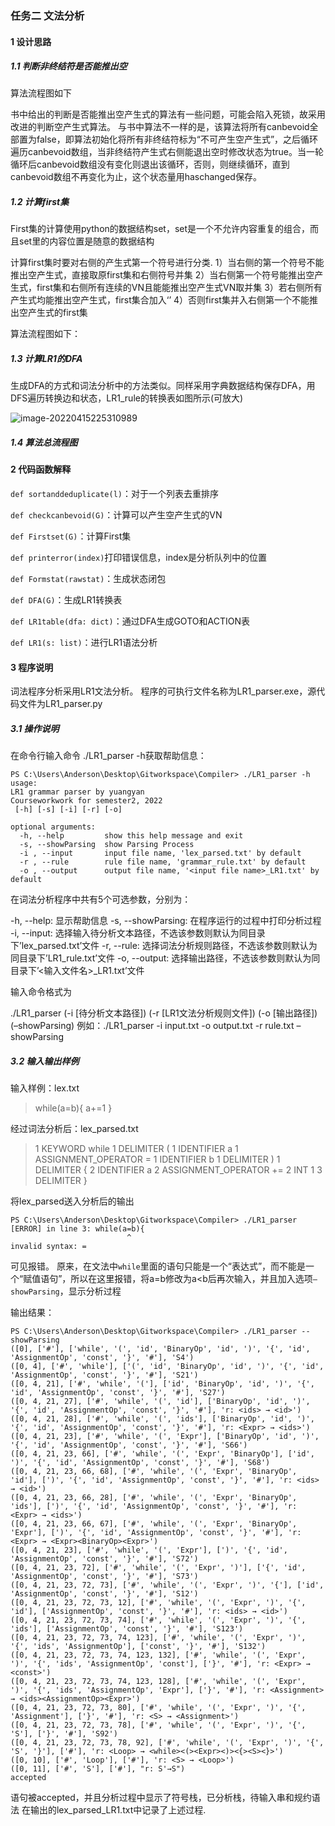 ### 任务二 文法分析

#### 1 设计思路

##### 1.1 判断非终结符是否能推出空

算法流程图如下























































书中给出的判断是否能推出空产生式的算法有一些问题，可能会陷入死锁，故采用改进的判断空产生式算法。
与书中算法不一样的是，该算法将所有canbevoid全部置为false，即算法初始化将所有非终结符标为“不可产生空产生式”，之后循环遍历canbevoid数组，当非终结符产生式右侧能退出空时修改状态为true。当一轮循环后canbevoid数组没有变化则退出该循环，否则，则继续循环，直到canbevoid数组不再变化为止，这个状态量用haschanged保存。

##### 1.2 计算first集

First集的计算使用python的数据结构set，set是一个不允许内容重复的组合，而且set里的内容位置是随意的数据结构

计算first集时要对右侧的产生式第一个符号进行分类.
1）当右侧的第一个符号不能推出空产生式，直接取原first集和右侧符号并集
2）当右侧第一个符号能推出空产生式，first集和右侧所有连续的VN且能能推出空产生式VN取并集
3）若右侧所有产生式均能推出空产生式，first集合加入‘’
4）否则first集并入右侧第一个不能推出空产生式的first集

算法流程图如下：













































































































##### 1.3 计算LR1的DFA

生成DFA的方式和词法分析中的方法类似。同样采用字典数据结构保存DFA，用DFS遍历转换边和状态，LR1_rule的转换表如图所示(可放大)

![image-20220415225310989](C:\Users\Anderson\AppData\Roaming\Typora\typora-user-images\image-20220415225310989.png)

##### 1.4 算法总流程图

































#### 2 代码函数解释

`def sortanddeduplicate(l)`：对于一个列表去重排序

`def checkcanbevoid(G)`：计算可以产生空产生式的VN

`def Firstset(G)`：计算First集

`def printerror(index)`打印错误信息，index是分析队列中的位置

`def Formstat(rawstat)`：生成状态闭包

`def DFA(G)`：生成LR1转换表

`def LR1table(dfa: dict)`：通过DFA生成GOTO和ACTION表

`def LR1(s: list)`：进行LR1语法分析

#### 3 程序说明

词法程序分析采用LR1文法分析。
程序的可执行文件名称为LR1_parser.exe，源代码文件为LR1_parser.py

##### 3.1 操作说明

在命令行输入命令 ./LR1_parser -h获取帮助信息：

```
PS C:\Users\Anderson\Desktop\Gitworkspace\Compiler> ./LR1_parser -h
usage: 
LR1 grammar parser by yuangyan
Courseworkwork for semester2, 2022
 [-h] [-s] [-i] [-r] [-o]

optional arguments:
  -h, --help         show this help message and exit
  -s, --showParsing  show Parsing Process
  -i , --input       input file name, 'lex_parsed.txt' by default
  -r , --rule        rule file name, 'grammar_rule.txt' by default
  -o , --output      output file name, '<input file name>_LR1.txt' by default
```

在词法分析程序中共有5个可选参数，分别为：

-h, --help: 显示帮助信息
-s, --showParsing: 在程序运行的过程中打印分析过程
-i, --input: 选择输入待分析文本路径，不选该参数则默认为同目录下’lex_parsed.txt’文件
-r, --rule: 选择词法分析规则路径，不选该参数则默认为同目录下’LR1_rule.txt’文件
-o, --output: 选择输出路径，不选该参数则默认为同目录下’<输入文件名>_LR1.txt’文件

输入命令格式为

./LR1_parser (-i [待分析文本路径]) (-r [LR1文法分析规则文件]) (-o [输出路径]) (–showParsing)
例如：./LR1_parser -i input.txt -o output.txt -r rule.txt –showParsing

##### 3.2 输入输出样例

输入样例：lex.txt

> while(a=b){
>     a+=1
> }

经过词法分析后：lex_parsed.txt

> 1 KEYWORD while
> 1 DELIMITER (
> 1 IDENTIFIER a
> 1 ASSIGNMENT_OPERATOR =
> 1 IDENTIFIER b
> 1 DELIMITER )
> 1 DELIMITER {
> 2 IDENTIFIER a
> 2 ASSIGNMENT_OPERATOR +=
> 2 INT 1
> 3 DELIMITER }

将lex_parsed送入分析后的输出

```
PS C:\Users\Anderson\Desktop\Gitworkspace\Compiler> ./LR1_parser
[ERROR] in line 3: while(a=b){
                          ^
invalid syntax: =
```

可见报错。
原来，在文法中`while`里面的语句只能是一个“表达式”，而不能是一个“赋值语句”，所以在这里报错，将a=b修改为a<b后再次输入，并且加入选项`—showParsing`，显示分析过程

输出结果：

```
PS C:\Users\Anderson\Desktop\Gitworkspace\Compiler> ./LR1_parser --showParsing
([0], ['#'], ['while', '(', 'id', 'BinaryOp', 'id', ')', '{', 'id', 'AssignmentOp', 'const', '}', '#'], 'S4')
([0, 4], ['#', 'while'], ['(', 'id', 'BinaryOp', 'id', ')', '{', 'id', 'AssignmentOp', 'const', '}', '#'], 'S21')
([0, 4, 21], ['#', 'while', '('], ['id', 'BinaryOp', 'id', ')', '{', 'id', 'AssignmentOp', 'const', '}', '#'], 'S27')
([0, 4, 21, 27], ['#', 'while', '(', 'id'], ['BinaryOp', 'id', ')', '{', 'id', 'AssignmentOp', 'const', '}', '#'], 'r: <ids> → <id>')
([0, 4, 21, 28], ['#', 'while', '(', 'ids'], ['BinaryOp', 'id', ')', '{', 'id', 'AssignmentOp', 'const', '}', '#'], 'r: <Expr> → <ids>')
([0, 4, 21, 23], ['#', 'while', '(', 'Expr'], ['BinaryOp', 'id', ')', '{', 'id', 'AssignmentOp', 'const', '}', '#'], 'S66')
([0, 4, 21, 23, 66], ['#', 'while', '(', 'Expr', 'BinaryOp'], ['id', ')', '{', 'id', 'AssignmentOp', 'const', '}', '#'], 'S68')
([0, 4, 21, 23, 66, 68], ['#', 'while', '(', 'Expr', 'BinaryOp', 'id'], [')', '{', 'id', 'AssignmentOp', 'const', '}', '#'], 'r: <ids> → <id>')
([0, 4, 21, 23, 66, 28], ['#', 'while', '(', 'Expr', 'BinaryOp', 'ids'], [')', '{', 'id', 'AssignmentOp', 'const', '}', '#'], 'r: <Expr> → <ids>')
([0, 4, 21, 23, 66, 67], ['#', 'while', '(', 'Expr', 'BinaryOp', 'Expr'], [')', '{', 'id', 'AssignmentOp', 'const', '}', '#'], 'r: <Expr> → <Expr><BinaryOp><Expr>')
([0, 4, 21, 23], ['#', 'while', '(', 'Expr'], [')', '{', 'id', 'AssignmentOp', 'const', '}', '#'], 'S72')
([0, 4, 21, 23, 72], ['#', 'while', '(', 'Expr', ')'], ['{', 'id', 'AssignmentOp', 'const', '}', '#'], 'S73')
([0, 4, 21, 23, 72, 73], ['#', 'while', '(', 'Expr', ')', '{'], ['id', 'AssignmentOp', 'const', '}', '#'], 'S12')
([0, 4, 21, 23, 72, 73, 12], ['#', 'while', '(', 'Expr', ')', '{', 'id'], ['AssignmentOp', 'const', '}', '#'], 'r: <ids> → <id>')
([0, 4, 21, 23, 72, 73, 74], ['#', 'while', '(', 'Expr', ')', '{', 'ids'], ['AssignmentOp', 'const', '}', '#'], 'S123')
([0, 4, 21, 23, 72, 73, 74, 123], ['#', 'while', '(', 'Expr', ')', '{', 'ids', 'AssignmentOp'], ['const', '}', '#'], 'S132')
([0, 4, 21, 23, 72, 73, 74, 123, 132], ['#', 'while', '(', 'Expr', ')', '{', 'ids', 'AssignmentOp', 'const'], ['}', '#'], 'r: <Expr> → <const>')
([0, 4, 21, 23, 72, 73, 74, 123, 128], ['#', 'while', '(', 'Expr', ')', '{', 'ids', 'AssignmentOp', 'Expr'], ['}', '#'], 'r: <Assignment> → <ids><AssignmentOp><Expr>')
([0, 4, 21, 23, 72, 73, 80], ['#', 'while', '(', 'Expr', ')', '{', 'Assignment'], ['}', '#'], 'r: <S> → <Assignment>')
([0, 4, 21, 23, 72, 73, 78], ['#', 'while', '(', 'Expr', ')', '{', 'S'], ['}', '#'], 'S92')
([0, 4, 21, 23, 72, 73, 78, 92], ['#', 'while', '(', 'Expr', ')', '{', 'S', '}'], ['#'], 'r: <Loop> → <while><(><Expr><)><{><S><}>')
([0, 10], ['#', 'Loop'], ['#'], 'r: <S> → <Loop>')
([0, 11], ['#', 'S'], ['#'], "r: S'→S")
accepted
```

语句被accepted，并且分析过程中显示了符号栈，已分析栈，待输入串和规约语法
在输出的lex_parsed_LR1.txt中记录了上述过程.





